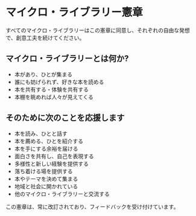 # マイクロ・ライブラリー憲章

すべてのマイクロ・ライブラリーはこの憲章に同意し、それぞれの自由な発想で、創意工夫を続けてください。

## マイクロ・ライブラリーとは何か?

- 本があり、ひとが集まる
- 誰にも妨げられず、好きな本を読める
- 本を共有する・体験を共有する
- 本棚を眺めれば人々が見えてくる

## そのために次のことを応援します

- 本を読み、ひとと話す
- 本を薦める、ひとを紹介する
- 本を手にする余裕を届ける
- 面白さを共有し、自己を表現する
- 多様性と新しい経験を提供する
- 落ち着ける場を提供する
- 本やテーマを決めて集まる
- 地域と社会に開かれている
- 他のマイクロ・ライブラリーと交流する

この憲章は、常に改訂されており、フィードバックを受け付けています。
